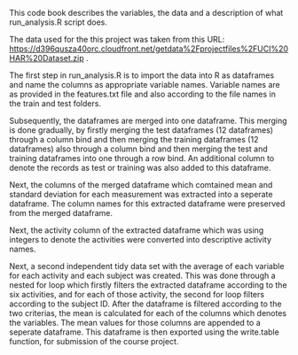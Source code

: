This code book describes the variables, the data and a description of what run_analysis.R script does.

The data used for the this project was taken from this URL: https://d396qusza40orc.cloudfront.net/getdata%2Fprojectfiles%2FUCI%20HAR%20Dataset.zip .

The first step in run_analysis.R is to import the data into R as dataframes and name the columns as appropriate variable names. Variable names are as provided in the features.txt file and also according to the file names in the train and test folders.

Subsequently, the dataframes are merged into one dataframe. This merging is done gradually, by firstly merging the test dataframes (12 dataframes) through a column bind and then merging the training dataframes (12 dataframes) also through a column bind and then merging the test and training dataframes into one through a row bind. An additional column to denote the records as test or training was also added to this dataframe.

Next, the columns of the merged dataframe which comtained mean and standard deviation for each measurement was extracted into a seperate dataframe. The column names for this extracted dataframe were preserved from the merged dataframe.

Next, the activity column of the extracted dataframe which was using integers to denote the activities were converted into descriptive activity names.

Next, a second independent tidy data set with the average of each variable for each activity and each subject was created.
This was done through a nested for loop which firstly filters the extracted dataframe according to the six activities, and for each of those activity, the second for loop filters according to the subject ID. After the dataframe is filtered according to the two criterias, the mean is calculated for each of the columns which denotes the variables. The mean values for those columns are appended to a seperate dataframe. This dataframe is then exported using the write.table function, for submission of the course project. 
